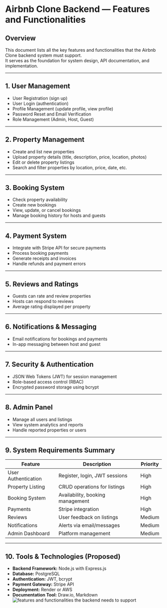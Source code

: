 # Airbnb Clone Backend — Features and Functionalities

## Overview
This document lists all the key features and functionalities that the Airbnb Clone backend system must support.  
It serves as the foundation for system design, API documentation, and implementation.

---

## 1. User Management
- User Registration (sign up)
- User Login (authentication)
- Profile Management (update profile, view profile)
- Password Reset and Email Verification
- Role Management (Admin, Host, Guest)

---

## 2. Property Management
- Create and list new properties
- Upload property details (title, description, price, location, photos)
- Edit or delete property listings
- Search and filter properties by location, price, date, etc.

---

## 3. Booking System
- Check property availability
- Create new bookings
- View, update, or cancel bookings
- Manage booking history for hosts and guests

---

## 4. Payment System
- Integrate with Stripe API for secure payments
- Process booking payments
- Generate receipts and invoices
- Handle refunds and payment errors

---

## 5. Reviews and Ratings
- Guests can rate and review properties
- Hosts can respond to reviews
- Average rating displayed per property

---

## 6. Notifications & Messaging
- Email notifications for bookings and payments
- In-app messaging between host and guest

---

## 7. Security & Authentication
- JSON Web Tokens (JWT) for session management
- Role-based access control (RBAC)
- Encrypted password storage using bcrypt

---

## 8. Admin Panel
- Manage all users and listings
- View system analytics and reports
- Handle reported properties or users

---

## 9. System Requirements Summary
| Feature | Description | Priority |
|----------|--------------|----------|
| User Authentication | Register, login, JWT sessions | High |
| Property Listing | CRUD operations for listings | High |
| Booking System | Availability, booking management | High |
| Payments | Stripe integration | High |
| Reviews | User feedback on listings | Medium |
| Notifications | Alerts via email/messages | Medium |
| Admin Dashboard | Platform management | Medium |

---

## 10. Tools & Technologies (Proposed)
- **Backend Framework:** Node.js with Express.js  
- **Database:** PostgreSQL  
- **Authentication:** JWT, bcrypt  
- **Payment Gateway:** Stripe API  
- **Deployment:** Render or AWS  
- **Documentation Tool:** Draw.io, Markdown
![features and functionalities the backend needs to support](https://github.com/user-attachments/assets/6a0f2604-5cad-4ae1-ae55-ef40f6bebb14)

